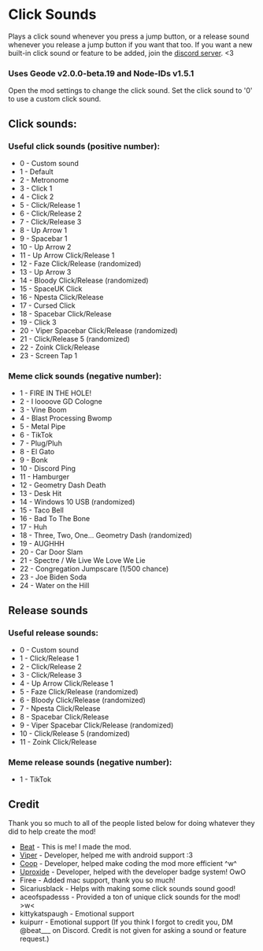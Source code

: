 # Click Sounds

Plays a click sound whenever you press a jump button, or a release sound whenever you release a jump button if you want that too.
If you want a new built-in click sound or feature to be added, join the [discord server](https://discord.gg/RwbRP8ADdc). <3

### Uses Geode v2.0.0-beta.19 and Node-IDs v1.5.1
Open the mod settings to change the click sound. Set the click sound to '0' to use a custom click sound.
## Click sounds:
### Useful click sounds (positive number):
- 0 - Custom sound
- 1 - Default
- 2 - Metronome
- 3 - Click 1
- 4 - Click 2
- 5 - Click/Release 1
- 6 - Click/Release 2
- 7 - Click/Release 3
- 8 - Up Arrow 1
- 9 - Spacebar 1
- 10 - Up Arrow 2
- 11 - Up Arrow Click/Release 1
- 12 - Faze Click/Release (randomized)
- 13 - Up Arrow 3
- 14 - Bloody Click/Release (randomized)
- 15 - SpaceUK Click
- 16 - Npesta Click/Release
- 17 - Cursed Click
- 18 - Spacebar Click/Release
- 19 - Click 3
- 20 - Viper Spacebar Click/Release (randomized)
- 21 - Click/Release 5 (randomized)
- 22 - Zoink Click/Release
- 23 - Screen Tap 1
### Meme click sounds (negative number):
- 1 - FIRE IN THE HOLE!
- 2 - I loooove GD Cologne
- 3 - Vine Boom
- 4 - Blast Processing Bwomp
- 5 - Metal Pipe
- 6 - TikTok
- 7 - Plug/Pluh
- 8 - El Gato
- 9 - Bonk
- 10 - Discord Ping
- 11 - Hamburger
- 12 - Geometry Dash Death
- 13 - Desk Hit
- 14 - Windows 10 USB (randomized)
- 15 - Taco Bell
- 16 - Bad To The Bone
- 17 - Huh
- 18 - Three, Two, One... Geometry Dash (randomized)
- 19 - AUGHHH
- 20 - Car Door Slam
- 21 - Spectre / We Live We Love We Lie
- 22 - Congregation Jumpscare (1/500 chance)
- 23 - Joe Biden Soda
- 24 - Water on the Hill
## Release sounds
### Useful release sounds:
- 0 - Custom sound
- 1 - Click/Release 1
- 2 - Click/Release 2
- 3 - Click/Release 3
- 4 - Up Arrow Click/Release 1
- 5 - Faze Click/Release (randomized)
- 6 - Bloody Click/Release (randomized)
- 7 - Npesta Click/Release
- 8 - Spacebar Click/Release
- 9 - Viper Spacebar Click/Release (randomized)
- 10 - Click/Release 5 (randomized)
- 11 - Zoink Click/Release
### Meme release sounds (negative number):
- 1 - TikTok

## Credit
Thank you so much to all of the people listed below for doing whatever they did to help create the mod!
- [Beat](user:13873867) - This is me! I made the mod.
- [Viper](user:14284530) - Developer, helped me with android support :3
- [Coop](user:21207551) - Developer, helped make coding the mod more efficient ^w^ 
- [Uproxide](user:25397826) - Developer, helped with the developer badge system! OwO
- Firee - Added mac support, thank you so much!
- Sicariusblack - Helps with making some click sounds sound good!
- aceofspadesss - Provided a ton of unique click sounds for the mod! >w<
- kittykatspaugh - Emotional support
- kuipurr - Emotional support
(If you think I forgot to credit you, DM @beat___ on Discord. Credit is not given for asking a sound or feature request.)